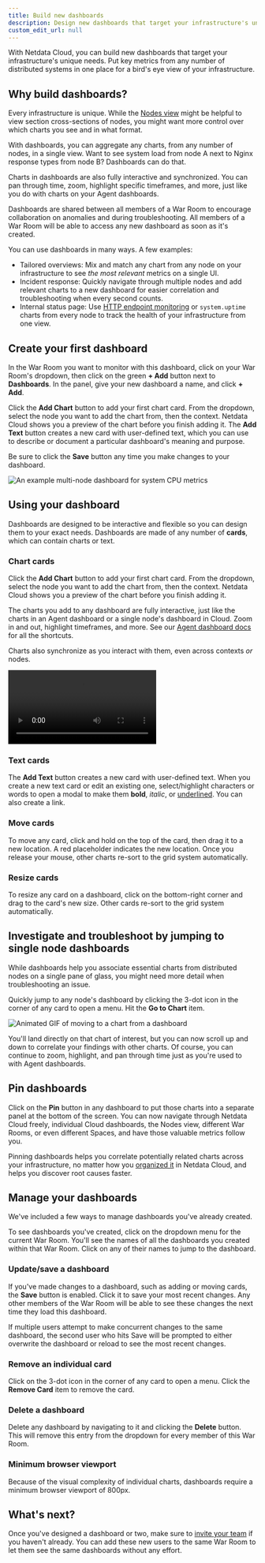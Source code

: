 ```yaml
---
title: Build new dashboards
description: Design new dashboards that target your infrastructure's unique needs and share them with your team for targeted visual anomaly detection or incident response.
custom_edit_url: null
---
```


With Netdata Cloud, you can build new dashboards that target your infrastructure's unique needs. Put key metrics from
any number of distributed systems in one place for a bird's eye view of your infrastructure.

## Why build dashboards?

Every infrastructure is unique. While the [Nodes view](/docs/cloud/visualize/nodes) might be helpful to view section
cross-sections of nodes, you might want more control over which charts you see and in what format.

With dashboards, you can aggregate any charts, from any number of nodes, in a single view. Want to see system load from
node A next to Nginx response types from node B? Dashboards can do that.

Charts in dashboards are also fully interactive and synchronized. You can pan through time, zoom, highlight specific
timeframes, and more, just like you do with charts on your Agent dashboards.

Dashboards are shared between all members of a War Room to encourage collaboration on anomalies and during
troubleshooting. All members of a War Room will be able to access any new dashboard as soon as it's created.

You can use dashboards in many ways. A few examples:

-   Tailored overviews: Mix and match any chart from any node on your infrastructure to see _the most relevant_ metrics
    on a single UI.
-   Incident response: Quickly navigate through multiple nodes and add relevant charts to a new dashboard for easier
    correlation and troubleshooting when every second counts.
-   Internal status page: Use [HTTP endpoint monitoring](/docs/agent/collectors/go.d.plugin/modules/httpcheck) or
    `system.uptime` charts from every node to track the health of your infrastructure from one view.

## Create your first dashboard

In the War Room you want to monitor with this dashboard, click on your War Room's dropdown, then click on the green **+
Add** button next to **Dashboards**. In the panel, give your new dashboard a name, and click **+ Add**.

Click the **Add Chart** button to add your first chart card. From the dropdown, select the node you want to add the
chart from, then the context. Netdata Cloud shows you a preview of the chart before you finish adding it. The **Add
Text** button creates a new card with user-defined text, which you can use to describe or document a particular
dashboard's meaning and purpose.

Be sure to click the **Save** button any time you make changes to your dashboard.

![An example multi-node dashboard for system CPU
metrics](https://user-images.githubusercontent.com/1153921/93399129-c1661480-f831-11ea-9570-a5bd401f54db.png)

## Using your dashboard

Dashboards are designed to be interactive and flexible so you can design them to your exact needs. Dashboards are made
of any number of **cards**, which can contain charts or text.

### Chart cards

Click the **Add Chart** button to add your first chart card. From the dropdown, select the node you want to add the
chart from, then the context. Netdata Cloud shows you a preview of the chart before you finish adding it.

The charts you add to any dashboard are fully interactive, just like the charts in an Agent dashboard or a single node's
dashboard in Cloud. Zoom in and out, highlight timeframes, and more. See our [Agent dashboard
docs](https://learn.netdata.cloud/docs/agent/web#using-charts) for all the shortcuts.

Charts also synchronize as you interact with them, even across contexts _or_ nodes.

<video controls="controls">
  <source type="video/mp4" src="/video/cloud/visualize/dashboards/interact-charts.mp4"></source>
  <p>Your browser does not support the video element.</p>
</video>

### Text cards

The **Add Text** button creates a new card with user-defined text. When you create a new text card or edit an existing
one, select/highlight characters or words to open a modal to make them **bold**, _italic_, or <ins>underlined</ins>. You
can also create a link.

### Move cards

To move any card, click and hold on the top of the card, then drag it to a new location. A red placeholder indicates the
new location. Once you release your mouse, other charts re-sort to the grid system automatically.

### Resize cards

To resize any card on a dashboard, click on the bottom-right corner and drag to the card's new size. Other cards re-sort
to the grid system automatically.

## Investigate and troubleshoot by jumping to single node dashboards

While dashboards help you associate essential charts from distributed nodes on a single pane of glass, you might need
more detail when troubleshooting an issue.

Quickly jump to any node's dashboard by clicking the 3-dot icon in the corner of any card to open a menu. Hit the **Go
to Chart** item.

![Animated GIF of moving to a chart from a
dashboard](https://user-images.githubusercontent.com/1153921/87608819-ba961680-c6b5-11ea-99a0-f90d72953f7c.gif)

You'll land directly on that chart of interest, but you can now scroll up and down to correlate your findings with other
charts. Of course, you can continue to zoom, highlight, and pan through time just as you're used to with Agent
dashboards.

## Pin dashboards

Click on the **Pin** button in any dashboard to put those charts into a separate panel at the bottom of the screen. You
can now navigate through Netdata Cloud freely, individual Cloud dashboards, the Nodes view, different War Rooms, or even
different Spaces, and have those valuable metrics follow you.

Pinning dashboards helps you correlate potentially related charts across your infrastructure, no matter how you
[organized it](/docs/cloud/organize) in Netdata Cloud, and helps you discover root causes faster.

## Manage your dashboards

We've included a few ways to manage dashboards you've already created.

To see dashboards you've created, click on the dropdown menu for the current War Room. You'll see the names of all the
dashboards you created within that War Room. Click on any of their names to jump to the dashboard.

### Update/save a dashboard

If you've made changes to a dashboard, such as adding or moving cards, the **Save** button is enabled. Click it to save
your most recent changes. Any other members of the War Room will be able to see these changes the next time they load
this dashboard.

If multiple users attempt to make concurrent changes to the same dashboard, the second user who hits Save will be
prompted to either overwrite the dashboard or reload to see the most recent changes.

### Remove an individual card

Click on the 3-dot icon in the corner of any card to open a menu. Click the **Remove Card** item to remove the card.

### Delete a dashboard

Delete any dashboard by navigating to it and clicking the **Delete** button. This will remove this entry from the
dropdown for every member of this War Room.

### Minimum browser viewport

Because of the visual complexity of individual charts, dashboards require a minimum browser viewport of 800px.

## What's next?

Once you've designed a dashboard or two, make sure to [invite your team](/docs/cloud/collaborate/invite-your-team) if
you haven't already. You can add these new users to the same War Room to let them see the same dashboards without any
effort.
